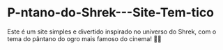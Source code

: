 # P-ntano-do-Shrek---Site-Tem-tico
Este é um site simples e divertido inspirado no universo do Shrek, com o tema do pântano do ogro mais famoso do cinema! 🌿🧅
